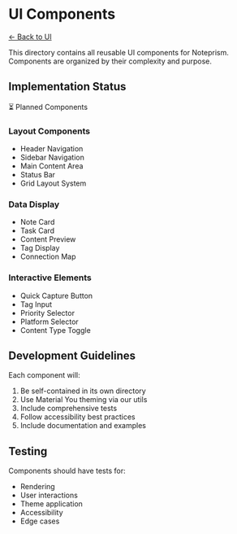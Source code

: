 # UI Components

[← Back to UI](../README.md)

This directory contains all reusable UI components for Noteprism. Components are organized by their complexity and purpose.

## Implementation Status

⏳ Planned Components

### Layout Components
- Header Navigation
- Sidebar Navigation
- Main Content Area
- Status Bar
- Grid Layout System

### Data Display
- Note Card
- Task Card
- Content Preview
- Tag Display
- Connection Map

### Interactive Elements
- Quick Capture Button
- Tag Input
- Priority Selector
- Platform Selector
- Content Type Toggle

## Development Guidelines

Each component will:
1. Be self-contained in its own directory
2. Use Material You theming via our utils
3. Include comprehensive tests
4. Follow accessibility best practices
5. Include documentation and examples

## Testing

Components should have tests for:
- Rendering
- User interactions
- Theme application
- Accessibility
- Edge cases 